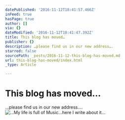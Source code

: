 ```yaml
---
datePublished: '2016-11-12T18:41:57.466Z'
inFeed: true
hasPage: true
author: []
via: {}
dateModified: '2016-11-12T18:41:47.392Z'
title: This blog has moved…
publisher: {}
description: …please find us in our new address….
starred: false
sourcePath: _posts/2016-11-12-this-blog-has-moved.md
url: this-blog-has-moved/index.html
_type: Article

---
```

# **This blog has moved...**

...please find us in our new address....
![...My life is full of Music...here I write about it...](https://the-grid-user-content.s3-us-west-2.amazonaws.com/53f8121a-afcb-44f5-80a9-a2ffaf9b7e6e.jpg)